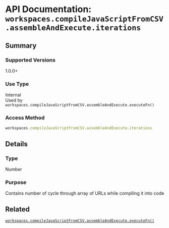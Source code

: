 <!--Update Table of Contents when creating new pages in the API documentation.-->
# API Documentation: `workspaces.compileJavaScriptFromCSV.assembleAndExecute.iterations`
## Summary
### Supported Versions
1.0.0+
### Use Type
Internal  
Used by `workspaces.compileJavaScriptFromCSV.assembleAndExecute.executeFn()`
### Access Method
```javascript
workspaces.compileJavaScriptFromCSV.assembleAndExecute.iterations
```
## Details
### Type
Number
### Purpose
Contains number of cycle through array of URLs while compiling it into code
## Related
[`workspaces.compileJavaScriptFromCSV.assembleAndExecute.executeFn()`](executeFn&#40;&#41;)